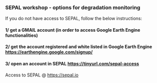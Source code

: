 ### SEPAL workshop - options for degradation monitoring
If you do not have access to SEPAL, follow the below instructions:

#### 1/ get a GMAIL account (in order to access Google Earth Engine functionalities)

#### 2/ get the account registered and white listed in Google Earth Engine https://earthengine.google.com/signup/

#### 3/ open an account in SEPAL https://tinyurl.com/sepal-access

Access to SEPAL @ https://sepal.io
